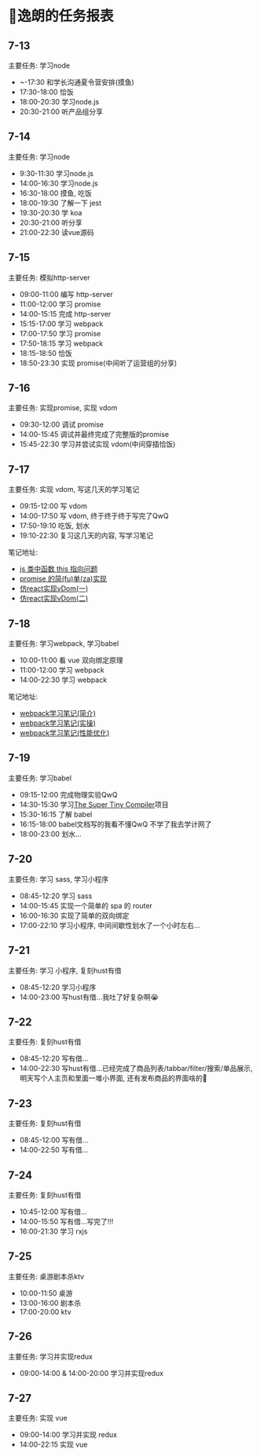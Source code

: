 
# 🧸逸朗的任务报表

## 7-13

主要任务: 学习node

- ~-17:30 和学长沟通夏令营安排(摸鱼)
- 17:30-18:00 恰饭
- 18:00-20:30 学习node.js
- 20:30-21:00 听产品组分享

## 7-14

主要任务: 学习node

- 9:30-11:30 学习node.js
- 14:00-16:30 学习node.js
- 16:30-18:00 摸鱼, 吃饭
- 18:00-19:30 了解一下 jest
- 19:30-20:30 学 koa
- 20:30-21:00 听分享
- 21:00-22:30 读vue源码

## 7-15

主要任务: 模拟http-server

- 09:00-11:00 编写 http-server
- 11:00-12:00 学习 promise
- 14:00-15:15 完成 http-server
- 15:15-17:00 学习 webpack
- 17:00-17:50 学习 promise
- 17:50-18:15 学习 webpack
- 18:15-18:50 恰饭
- 18:50-23:30 实现 promise(中间听了运营组的分享)

## 7-16

主要任务: 实现promise, 实现 vdom

- 09:30-12:00 调试 promise
- 14:00-15:45 调试并最终完成了完整版的promise
- 15:45-22:30 学习并尝试实现 vdom(中间穿插恰饭)

## 7-17

主要任务: 实现 vdom, 写这几天的学习笔记

- 09:15-12:00 写 vdom
- 14:00-17:50 写 vdom, 终于终于终于写完了QwQ
- 17:50-19:10 吃饭, 划水
- 19:10-22:30 复习这几天的内容, 写学习笔记

笔记地址:

- [js 类中函数 this 指向问题](http://www.xiong35.cn/blog2.0/articles/trap/96)
- [promise 的简(fu)单(za)实现](http://www.xiong35.cn/blog2.0/articles/trap/97)
- [仿react实现vDom(一)](http://www.xiong35.cn/blog2.0/articles/trap/98)
- [仿react实现vDom(二)](http://www.xiong35.cn/blog2.0/articles/trap/99)

## 7-18

主要任务: 学习webpack, 学习babel

- 10:00-11:00 看 vue 双向绑定原理
- 11:00-12:00 学习 webpack
- 14:00-22:30 学习 webpack

笔记地址:

- [webpack学习笔记(简介)](http://xiong35.cn/blog2.0/articles/blog/100)
- [webpack学习笔记(实操)](http://xiong35.cn/blog2.0/articles/blog/101)
- [webpack学习笔记(性能优化)](http://xiong35.cn/blog2.0/articles/blog/102)

## 7-19

主要任务: 学习babel

- 09:15-12:00 完成物理实验QwQ
- 14:30-15:30 学习[The Super Tiny Compiler](https://github.com/xiong35/the-super-tiny-compiler)项目
- 15:30-16:15 了解 babel
- 16:15-18:00 babel文档写的我看不懂QwQ 不学了我去学计网了
- 18:00-23:00 划水...

## 7-20

主要任务: 学习 sass, 学习小程序

- 08:45-12:20 学习 sass
- 14:00-15:45 实现一个简单的 spa 的 router
- 16:00-16:30 实现了简单的双向绑定
- 17:00-22:10 学习小程序, 中间间歇性划水了一个小时左右...

## 7-21

主要任务: 学习 小程序, 复刻hust有借

- 08:45-12:20 学习小程序
- 14:00-23:00 写hust有借...我吐了好复杂啊😭

## 7-22

主要任务: 复刻hust有借

- 08:45-12:20 写有借...
- 14:00-22:30 写hust有借...已经完成了商品列表/tabbar/filter/搜索/单品展示, 明天写个人主页和里面一堆小界面, 还有发布商品的界面啥的🤯

## 7-23

主要任务: 复刻hust有借

- 08:45-12:00 写有借...
- 14:00-22:50 写有借...

## 7-24

主要任务: 复刻hust有借

- 10:45-12:00 写有借...
- 14:00-15:50 写有借...写完了!!!
- 16:00-21:30 学习 rxjs

## 7-25

主要任务: 桌游剧本杀ktv

- 10:00-11:50 桌游
- 13:00-16:00 剧本杀
- 17:00-20:00 ktv

## 7-26

主要任务: 学习并实现redux

- 09:00-14:00 & 14:00-20:00 学习并实现redux

## 7-27

主要任务: 实现 vue

- 09:00-14:00 学习并实现 redux
- 14:00-22:15 实现 vue